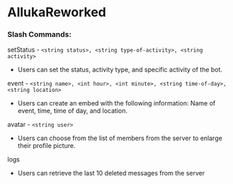 # AllukaReworked

### Slash Commands:
setStatus - `<string status>, <string type-of-activity>, <string activity>`
- Users can set the status, activity type, and specific activity of the bot.

event - `<string name>, <int hour>, <int minute>, <string time-of-day>, <string location>`
- Users can create an embed with the following information: Name of event, time, time of day, and location.

avatar - `<string user>`
- Users can choose from the list of members from the server to enlarge their profile picture.

logs
- Users can retrieve the last 10 deleted messages from the server
